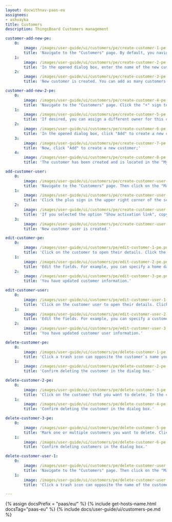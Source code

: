 ```yaml
---
layout: docwithnav-paas-eu
assignees:
- ashvayka
title: Customers
description: ThingsBoard Customers management

customer-add-new-pe:
    0:
        image: /images/user-guide/ui/customers/pe/create-customer-1-pe.png
        title: 'Navigate to the "Customers" page. By default, you navigate to the customer group "All". Then click the plus sign in the upper right corner of the screen;'
    1:
        image: /images/user-guide/ui/customers/pe/create-customer-2-pe.png
        title: 'In the opened dialog box, enter the name of the new customer. Additionally, you can input personal details for the customer and assign a home dashboard. Then click "Add";'
    2:
        image: /images/user-guide/ui/customers/pe/create-customer-3-pe.png
        title: 'New customer is created. You can add as many customers as you want in the same way.'

customer-add-new-2-pe:
    0:
        image: /images/user-guide/ui/customers/pe/create-customer-4-pe.png
        title: 'Navigate to the "Customers" page. Click the "+" sign to add a new customer. Input the customer title. Additionally, you can input personal details for the customer and assign a home dashboard. Then, click on "Next: Owner and groups" button;'
    1:
        image: /images/user-guide/ui/customers/pe/create-customer-5-pe.png
        title: 'If desired, you can assign a different owner for this customer. We will leave this option unchanged. Enter a name for the new group and click "Create a new one!";'
    2:
        image: /images/user-guide/ui/customers/pe/create-customer-6-pe.png
        title: 'In the opened dialog box, click "Add" to create a new customers group;'
    3:
        image: /images/user-guide/ui/customers/pe/create-customer-7-pe.png
        title: 'Now, click "Add" to create a new customer;'
    4:
        image: /images/user-guide/ui/customers/pe/create-customer-8-pe.png
        title: 'The customer has been created and is located in the "My Customers" group. You can navigate to this group by clicking on its name.'

add-customer-user:
    0:
        image: /images/user-guide/ui/customers/pe/create-customer-user-1-pe.png
        title: 'Navigate to the "Customers" page. Then click on the "Manage customer users" icon located in the customer`s row to whom you want to add a customer user;'
    1:
        image: /images/user-guide/ui/customers/pe/create-customer-user-2-pe.png
        title: 'Click the plus sign in the upper right corner of the screen. In the opened dialog box, enter the email address, first and last name of the user. Then choose activation method: display activation link or send activation link via email. Then click "Add";'
    2:
        image: /images/user-guide/ui/customers/pe/create-customer-user-3-pe.png
        title: 'If you selected the option "Show activation link", copy the link address and send it to the user. Click "OK";'
    3:
        image: /images/user-guide/ui/customers/pe/create-customer-user-4-pe.png
        title: 'New customer user is created.'

edit-customer-pe:
    0:
        image: /images/user-guide/ui/customers/pe/edit-customer-1-pe.png
        title: 'Click on the customer to open their details. Click the "pencil" icon to enter edit mode;'
    1:
        image: /images/user-guide/ui/customers/pe/edit-customer-2-pe.png
        title: 'Edit the fields. For example, you can specify a home dashboard for this customer and all its customer users. After that, save all changes;'
    2:
        image: /images/user-guide/ui/customers/pe/edit-customer-3-pe.png
        title: 'You have updated customer information.'

edit-customer-user:
    0:
        image: /images/user-guide/ui/customers/pe/edit-customer-user-1-pe.png
        title: 'Click on the customer user to open their details. Click the "pencil" icon to enter edit mode;'
    1:
        image: /images/user-guide/ui/customers/pe/edit-customer-user-2-pe.png
        title: 'Edit the fields. For example, you can specify a customer`s phone number. After editing, save all changes;'
    2:
        image: /images/user-guide/ui/customers/pe/edit-customer-user-3-pe.png
        title: 'You have updated customer user information.'

delete-customer-pe:
    0:
        image: /images/user-guide/ui/customers/pe/delete-customer-1-pe.png
        title: 'Click a trash icon can opposite the customer`s name you want to delete;'
    1:
        image: /images/user-guide/ui/customers/pe/delete-customer-2-pe.png
        title: 'Confirm deleting the customer in the dialog box.'

delete-customer-2-pe:
    0:
        image: /images/user-guide/ui/customers/pe/delete-customer-3-pe.png
        title: 'Click on the customer that you want to delete. In the customer details, click "Delete customer" button;'
    1:
        image: /images/user-guide/ui/customers/pe/delete-customer-4-pe.png
        title: 'Confirm deleting the customer in the dialog box.'

delete-customer-3-pe:
    0:
        image: /images/user-guide/ui/customers/pe/delete-customer-5-pe.png
        title: 'Mark one or multiple customers you want to delete. Click on the trash bin icon in the top right corner;'
    1:
        image: /images/user-guide/ui/customers/pe/delete-customer-6-pe.png
        title: 'Confirm deleting customers in the dialog box.'

delete-customer-user-1:
    0:
        image: /images/user-guide/ui/customers/pe/delete-customer-user-1-pe.png
        title: 'Navigate to the "Customers" page. Then click on the "Manage customer users" icon located on the customer`s row whose customer user you want to delete;'
    1:
        image: /images/user-guide/ui/customers/pe/delete-customer-user-2-pe.png
        title: 'Click a trash icon can opposite the name of the customer user you want to delete. Confirm deleting the customer user in the dialog box.'

---
```


{% assign docsPrefix = "paas/eu/" %}
{% include get-hosts-name.html docsTag="paas-eu" %}
{% include docs/user-guide/ui/customers-pe.md %}